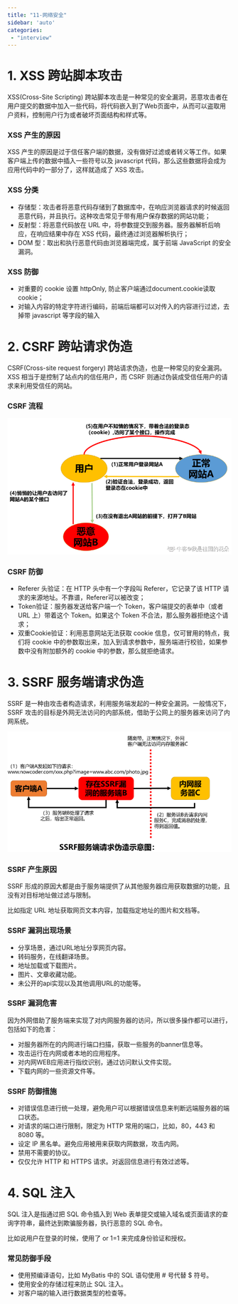 ```yaml
---
title: "11-网络安全"
sidebar: 'auto'
categories: 
 - "interview"
---
```


# 1. XSS 跨站脚本攻击
XSS(Cross-Site Scripting) 跨站脚本攻击是一种常见的安全漏洞，恶意攻击者在用户提交的数据中加入一些代码，将代码嵌入到了Web页面中，从而可以盗取用户资料，控制用户行为或者破坏页面结构和样式等。

### XSS 产生的原因
XSS 产生的原因是过于信任客户端的数据，没有做好过滤或者转义等工作。如果客户端上传的数据中插入一些符号以及 javascript 代码，那么这些数据将会成为应用代码中的一部分了，这样就造成了 XSS 攻击。

### XSS 分类
* 存储型：攻击者将恶意代码存储到了数据库中，在响应浏览器请求的时候返回恶意代码，并且执行。这种攻击常见于带有用户保存数据的网站功能；
* 反射型：将恶意代码放在 URL 中，将参数提交到服务器。服务器解析后响应，在响应结果中存在 XSS 代码，最终通过浏览器解析执行；
* DOM 型：取出和执行恶意代码由浏览器端完成，属于前端 JavaScript 的安全漏洞。

### XSS 防御
* 对重要的 cookie 设置 httpOnly, 防止客户端通过document.cookie读取 cookie；
* 对输入内容的特定字符进行编码，前端后端都可以对传入的内容进行过滤，去掉带 javascript 等字段的输入

# 2. CSRF 跨站请求伪造
CSRF(Cross-site request forgery) 跨站请求伪造，也是一种常见的安全漏洞。XSS 相当于是控制了站点内的信任用户，而 CSRF 则通过伪装成受信任用户的请求来利用受信任的网站。

### CSRF 流程
![9d673e2a8d03337b5494817138c8c1ea.png](./image/9d673e2a8d03337b5494817138c8c1ea.png)

### CSRF 防御
* Referer 头验证：在 HTTP 头中有一个字段叫 Referer，它记录了该 HTTP 请求的来源地址。不靠谱，Referer可以被改变；
* Token验证：服务器发送给客户端一个 Token，客户端提交的表单中（或者 URL 上）带着这个 Token。如果这个 Token 不合法，那么服务器拒绝这个请求；
* 双重Cookie验证：利用恶意网站无法获取 cookie 信息，仅可冒用的特点，我们将 cookie 中的参数取出来，加入到请求参数中，服务端进行校验，如果参数中没有附加额外的 cookie 中的参数，那么就拒绝请求。

# 3. SSRF 服务端请求伪造
SSRF 是一种由攻击者构造请求，利用服务端发起的一种安全漏洞。一般情况下， SSRF 攻击的目标是外网无法访问的内部系统，借助于公网上的服务器来访问了内网系统。

![618223244d22a3af487c0c52d8ae8fa4.png](./image/618223244d22a3af487c0c52d8ae8fa4.png)

### SSRF 产生原因
SSRF 形成的原因大都是由于服务端提供了从其他服务器应用获取数据的功能，且没有对目标地址做过滤与限制。

比如指定 URL 地址获取网页文本内容，加载指定地址的图片和文档等。

### SSRF 漏洞出现场景
* 分享场景，通过URL地址分享网页内容。
* 转码服务，在线翻译场景。
* 地址加载或下载图片。
* 图片、文章收藏功能。
* 未公开的api实现以及其他调用URL的功能等。

### SSRF 漏洞危害
因为外网借助了服务端来实现了对内网服务器的访问，所以很多操作都可以进行，包括如下的危害：

* 对服务器所在的内网进行端口扫描，获取一些服务的banner信息等。
* 攻击运行在内网或者本地的应用程序。
* 对内网WEB应用进行指纹识别，通过访问默认文件实现。
* 下载内网的一些资源文件等。

### SSRF 防御措施
* 对错误信息进行统一处理，避免用户可以根据错误信息来判断远端服务器的端口状态。
* 对请求的端口进行限制，限定为 HTTP 常用的端口，比如，80，443 和 8080 等。
* 设定 IP 黑名单。避免应用被用来获取内网数据，攻击内网。
* 禁用不需要的协议。
* 仅仅允许 HTTP 和 HTTPS 请求。对返回信息进行有效过滤等。

# 4. SQL 注入
SQL 注入是指通过把 SQL 命令插入到 Web 表单提交或输入域名或页面请求的查询字符串，最终达到欺骗服务器，执行恶意的 SQL 命令。

比如说用户在登录的时候，使用了 or 1=1 来完成身份验证和授权。

### 常见防御手段

* 使用预编译语句，比如 MyBatis 中的 SQL 语句使用 # 号代替 $ 符号。
* 使用安全的存储过程来防止 SQL 注入。
* 对客户端的输入进行数据类型的检查等。


